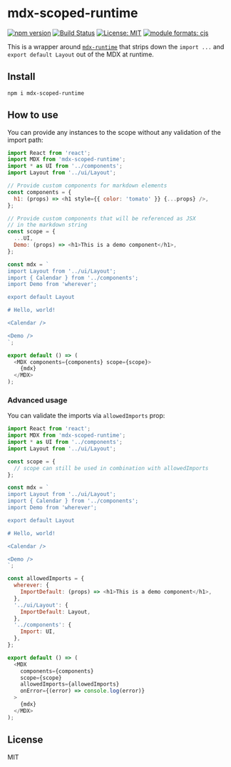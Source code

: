 # mdx-scoped-runtime

[![npm version][version-badge]][version]
[![Build Status][build-badge]][build]
[![License: MIT][license-badge]][license]
[![module formats: cjs][module-formats-badge]][unpkg-bundle]

This is a wrapper around [`mdx-runtime`][mdx-runtime] that strips down the `import ...`
and `export default Layout` out of the MDX at runtime.

## Install

```shell
npm i mdx-scoped-runtime
```

## How to use

You can provide any instances to the scope without any validation of the import path:

```js
import React from 'react';
import MDX from 'mdx-scoped-runtime';
import * as UI from '../components';
import Layout from '../ui/Layout';

// Provide custom components for markdown elements
const components = {
  h1: (props) => <h1 style={{ color: 'tomato' }} {...props} />,
};

// Provide custom components that will be referenced as JSX
// in the markdown string
const scope = {
  ...UI,
  Demo: (props) => <h1>This is a demo component</h1>,
};

const mdx = `
import Layout from '../ui/Layout';
import { Calendar } from '../components';
import Demo from 'wherever';

export default Layout

# Hello, world!

<Calendar />

<Demo />
`;

export default () => (
  <MDX components={components} scope={scope}>
    {mdx}
  </MDX>
);
```

### Advanced usage

You can validate the imports via `allowedImports` prop:

```js
import React from 'react';
import MDX from 'mdx-scoped-runtime';
import * as UI from '../components';
import Layout from '../ui/Layout';

const scope = {
  // scope can still be used in combination with allowedImports
};

const mdx = `
import Layout from '../ui/Layout';
import { Calendar } from '../components';
import Demo from 'wherever';

export default Layout

# Hello, world!

<Calendar />

<Demo />
`;

const allowedImports = {
  wherever: {
    ImportDefault: (props) => <h1>This is a demo component</h1>,
  },
  '../ui/Layout': {
    ImportDefault: Layout,
  },
  '../components': {
    Import: UI,
  },
};

export default () => (
  <MDX
    components={components}
    scope={scope}
    allowedImports={allowedImports}
    onError={(error) => console.log(error)}
  >
    {mdx}
  </MDX>
);
```

## License

MIT

[version-badge]: https://badge.fury.io/js/mdx-scoped-runtime.svg
[version]: https://www.npmjs.com/package/mdx-scoped-runtime
[build-badge]: https://travis-ci.org/karolis-sh/gatsby-mdx.svg?branch=master
[build]: https://travis-ci.org/karolis-sh/gatsby-mdx
[license-badge]: https://img.shields.io/badge/License-MIT-yellow.svg
[license]: https://opensource.org/licenses/MIT
[mdx-runtime]: https://www.npmjs.com/package/@mdx-js/runtime
[module-formats-badge]: https://img.shields.io/badge/module%20formats-cjs-green.svg
[unpkg-bundle]: https://unpkg.com/mdx-scoped-runtime/
